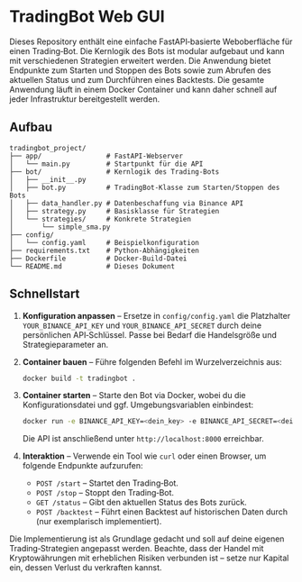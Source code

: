 # TradingBot Web GUI

Dieses Repository enthält eine einfache FastAPI‑basierte Weboberfläche für einen
Trading‑Bot. Die Kernlogik des Bots ist modular aufgebaut und kann mit
verschiedenen Strategien erweitert werden. Die Anwendung bietet Endpunkte zum
Starten und Stoppen des Bots sowie zum Abrufen des aktuellen Status und zum
Durchführen eines Backtests. Die gesamte Anwendung läuft in einem Docker
Container und kann daher schnell auf jeder Infrastruktur bereitgestellt
werden.

## Aufbau

```
tradingbot_project/
├── app/                # FastAPI‑Webserver
│   └── main.py         # Startpunkt für die API
├── bot/                # Kernlogik des Trading‑Bots
│   ├── __init__.py
│   ├── bot.py          # TradingBot-Klasse zum Starten/Stoppen des Bots
│   ├── data_handler.py # Datenbeschaffung via Binance API
│   ├── strategy.py     # Basisklasse für Strategien
│   └── strategies/     # Konkrete Strategien
│       └── simple_sma.py
├── config/
│   └── config.yaml     # Beispielkonfiguration
├── requirements.txt    # Python-Abhängigkeiten
├── Dockerfile          # Docker-Build-Datei
└── README.md           # Dieses Dokument
```

## Schnellstart

1. **Konfiguration anpassen** – Ersetze in `config/config.yaml` die Platzhalter
   `YOUR_BINANCE_API_KEY` und `YOUR_BINANCE_API_SECRET` durch deine persönlichen
   API‑Schlüssel. Passe bei Bedarf die Handelsgröße und Strategieparameter an.
2. **Container bauen** – Führe folgenden Befehl im Wurzelverzeichnis aus:

   ```bash
   docker build -t tradingbot .
   ```

3. **Container starten** – Starte den Bot via Docker, wobei du die Konfigurationsdatei
   und ggf. Umgebungsvariablen einbindest:

   ```bash
   docker run -e BINANCE_API_KEY=<dein_key> -e BINANCE_API_SECRET=<dein_secret> -p 8000:8000 tradingbot
   ```

   Die API ist anschließend unter `http://localhost:8000` erreichbar.

4. **Interaktion** – Verwende ein Tool wie `curl` oder einen Browser, um
   folgende Endpunkte aufzurufen:

   - `POST /start` – Startet den Trading‑Bot.
   - `POST /stop` – Stoppt den Trading‑Bot.
   - `GET /status` – Gibt den aktuellen Status des Bots zurück.
   - `POST /backtest` – Führt einen Backtest auf historischen Daten durch (nur
     exemplarisch implementiert).

Die Implementierung ist als Grundlage gedacht und soll auf deine eigenen
Trading‑Strategien angepasst werden. Beachte, dass der Handel mit
Kryptowährungen mit erheblichen Risiken verbunden ist – setze nur Kapital ein,
dessen Verlust du verkraften kannst.